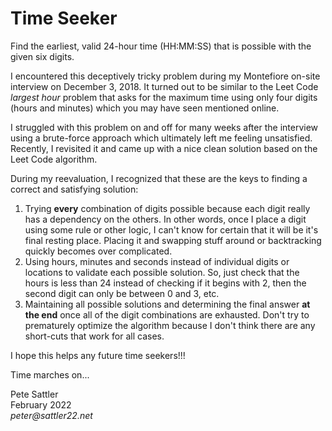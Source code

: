 # Time Seeker

Find the earliest, valid 24-hour time (HH:MM:SS) that is possible with the given six digits.

I encountered this deceptively tricky problem during my Montefiore on-site interview on December 3, 2018. It turned out to be similar to the Leet Code _largest hour_ problem that asks for the maximum time using only four digits (hours and minutes) which you may have seen mentioned online.

I struggled with this problem on and off for many weeks after the interview using a brute-force approach which ultimately left me feeling unsatisfied. Recently, I revisited it and came up with a nice clean solution based on the Leet Code algorithm.

During my reevaluation, I recognized that these are the keys to finding a correct and satisfying solution:

1. Trying **every** combination of digits possible because each digit really has a dependency on the others. In other words, once I place a digit using some rule or other logic, I can't know for certain that it will be it's final resting place. Placing it and swapping stuff around or backtracking quickly becomes over complicated.
2. Using hours, minutes and seconds instead of individual digits or locations to validate each possible solution. So, just check that the hours is less than 24 instead of checking if it begins with 2, then the second digit can only be between 0 and 3, etc.
3. Maintaining all possible solutions and determining the final answer **at the end** once all of the digit combinations are exhausted. Don't try to prematurely optimize the algorithm because I don't think there are any short-cuts that work for all cases.

I hope this helps any future time seekers!!!

Time marches on...

Pete Sattler  
February 2022    
_peter@sattler22.net_
